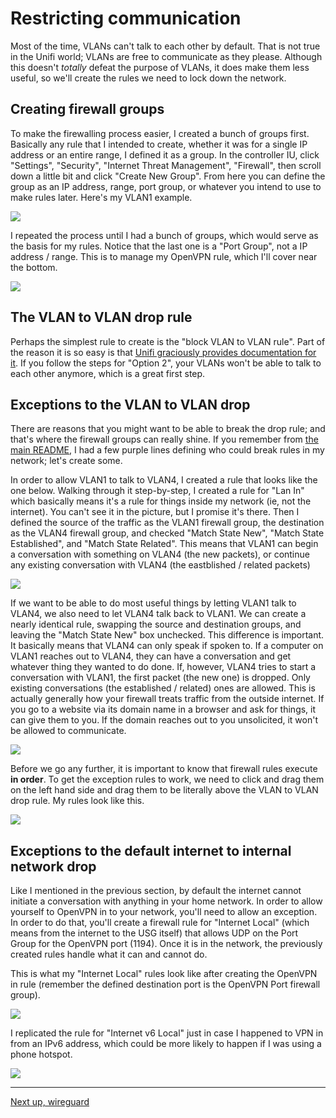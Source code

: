 # Restricting communication


Most of the time, VLANs can't talk to each other by default. That is not true in the Unifi world; VLANs are free to communicate as they please. Although this doesn't *totally* defeat the purpose of VLANs, it does make them less useful, so we'll create the rules we need to lock down the network.


## Creating firewall groups


To make the firewalling process easier, I created a bunch of groups first. Basically any rule that I intended to create, whether it was for a single IP address or an entire range, I defined it as a group. In the controller IU, click "Settings", "Security", "Internet Threat Management", "Firewall", then scroll down a little bit and click "Create New Group". From here you can define the group as an IP address, range, port group, or whatever you intend to use to make rules later. Here's my VLAN1 example.


![](/docs/images/example_firewall_group.png)


I repeated the process until I had a bunch of groups, which would serve as the basis for my rules. Notice that the last one is a "Port Group", not a IP address / range. This is to manage my OpenVPN rule, which I'll cover near the bottom.


![](/docs/images/firewall_groups.png)


## The VLAN to VLAN drop rule


Perhaps the simplest rule to create is the "block VLAN to VLAN rule". Part of the reason it is so easy is that [Unifi graciously provides documentation for it](https://help.ui.com/hc/en-us/articles/115010254227-UniFi-USG-Firewall-How-to-Disable-InterVLAN-Routing#option%202). If you follow the steps for "Option 2", your VLANs won't be able to talk to each other anymore, which is a great first step.


## Exceptions to the VLAN to VLAN drop


There are reasons that you might want to be able to break the drop rule; and that's where the firewall groups can really shine. If you remember from [the main README](https://github.com/kmanc/unifi_network_setup/blob/main/README.md), I had a few purple lines defining who could break rules in my network; let's create some.


In order to allow VLAN1 to talk to VLAN4, I created a rule that looks like the one below. Walking through it step-by-step, I created a rule for "Lan In" which basically means it's a rule for things inside my network (ie, not the internet). You can't see it in the picture, but I promise it's there. Then I defined the source of the traffic as the VLAN1 firewall group, the destination as the VLAN4 firewall group, and checked "Match State New", "Match State Established", and "Match State Related". This means that VLAN1 can begin a conversation with something on VLAN4 (the new packets), or continue any existing conversation with VLAN4 (the eastblished / related packets)


![](/docs/images/example_pinhole_rule.png)


If we want to be able to do most useful things by letting VLAN1 talk to VLAN4, we also need to let VLAN4 talk back to VLAN1. We can create a nearly identical rule, swapping the source and destination groups, and leaving the "Match State New" box unchecked. This difference is important. It basically means that VLAN4 can only speak if spoken to. If a computer on VLAN1 reaches out to VLAN4, they can have a conversation and get whatever thing they wanted to do done. If, however, VLAN4 tries to start a conversation with VLAN1, the first packet (the new one) is dropped. Only existing conversations (the established / related) ones are allowed. This is actually generally how your firewall treats traffic from the outside internet. If you go to a website via its domain name in a browser and ask for things, it can give them to you. If the domain reaches out to you unsolicited, it won't be allowed to communicate.


![](/docs/images/example_pinhole_return_rule.png)


Before we go any further, it is important to know that firewall rules execute **in order**. To get the exception rules to work, we need to click and drag them on the left hand side and drag them to be literally above the VLAN to VLAN drop rule. My rules look like this.


![](/docs/images/firewall_lan_rules.png)


## Exceptions to the default internet to internal network drop


Like I mentioned in the previous section, by default the internet cannot initiate a conversation with anything in your home network. In order to allow yourself to OpenVPN in to your network, you'll need to allow an exception. In order to do that, you'll create a firewall rule for "Internet Local" (which means from the internet to the USG itself) that allows UDP on the Port Group for the OpenVPN port (1194). Once it is in the network, the previously created rules handle what it can and cannot do. 


This is what my "Internet Local" rules look like after creating the OpenVPN in rule (remember the defined destination port is the OpenVPN Port firewall group).


![](/docs/images/firewall_internet_rules.png)


I replicated the rule for "Internet v6 Local" just in case I happened to VPN in from an IPv6 address, which could be more likely to happen if I was using a phone hotspot.


![](/docs/images/firewall_internetv6_rules.png)


---
[Next up, wireguard](https://github.com/kmanc/unifi_network_setup/blob/main/wireguard.md)

